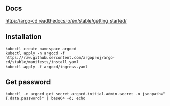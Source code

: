 
## Docs
https://argo-cd.readthedocs.io/en/stable/getting_started/

## Installation
```shell
kubectl create namespace argocd
kubectl apply -n argocd -f https://raw.githubusercontent.com/argoproj/argo-cd/stable/manifests/install.yaml
kubectl apply -f argocd/ingress.yaml
```

## Get password
```shell
kubectl -n argocd get secret argocd-initial-admin-secret -o jsonpath="{.data.password}" | base64 -d; echo
```
